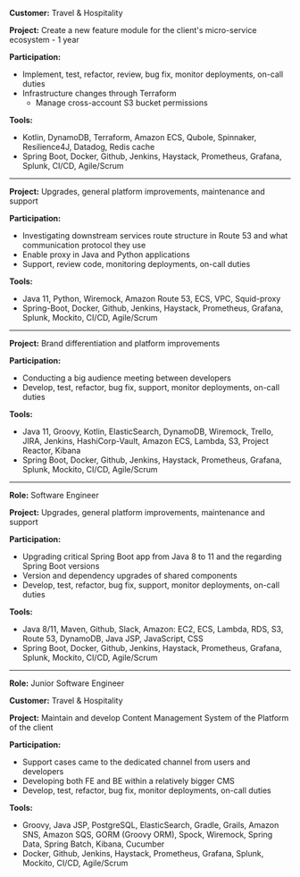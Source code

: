 **Customer:** Travel & Hospitality

**Project:** Create a new feature module for the client's micro-service ecosystem - 1 year

**Participation:**
- Implement, test, refactor, review, bug fix, monitor deployments, on-call duties
- Infrastructure changes through Terraform
    - Manage cross-account S3 bucket permissions

**Tools:**
- Kotlin, DynamoDB, Terraform, Amazon ECS, Qubole, Spinnaker, Resilience4J, Datadog, Redis cache
- Spring Boot, Docker, Github, Jenkins, Haystack, Prometheus, Grafana, Splunk, CI/CD, Agile/Scrum

---
**Project:** Upgrades, general platform improvements, maintenance and support

**Participation:**
- Investigating downstream services route structure in Route 53 and what communication protocol they use
- Enable proxy in Java and Python applications
- Support, review code, monitoring deployments, on-call duties

**Tools:**
- Java 11, Python, Wiremock, Amazon Route 53, ECS, VPC, Squid-proxy
- Spring-Boot, Docker, Github, Jenkins, Haystack, Prometheus, Grafana, Splunk, Mockito, CI/CD, Agile/Scrum

---

**Project:** Brand differentiation and platform improvements

**Participation:**
- Conducting a big audience meeting between developers
- Develop, test, refactor, bug fix, support, monitor deployments, on-call duties

**Tools:**
- Java 11, Groovy, Kotlin, ElasticSearch, DynamoDB, Wiremock, Trello, JIRA, Jenkins, HashiCorp-Vault, Amazon ECS, Lambda, S3, Project Reactor, Kibana
- Spring Boot, Docker, Github, Jenkins, Haystack, Prometheus, Grafana, Splunk, Mockito, CI/CD, Agile/Scrum

---

**Role:** Software Engineer

**Project:** Upgrades, general platform improvements, maintenance and support

**Participation:**
- Upgrading critical Spring Boot app from Java 8 to 11 and the regarding Spring Boot versions
- Version and dependency upgrades of shared components
- Develop, test, refactor, bug fix, support, monitor deployments, on-call duties

**Tools:**
- Java 8/11, Maven, Github, Slack, Amazon: EC2, ECS, Lambda, RDS, S3, Route 53, DynamoDB, Java JSP, JavaScript, CSS
- Spring Boot, Docker, Github, Jenkins, Haystack, Prometheus, Grafana, Splunk, Mockito, CI/CD, Agile/Scrum

---

**Role:** Junior Software Engineer

**Customer:** Travel & Hospitality

**Project:** Maintain and develop Content Management System of the Platform of the client

**Participation:**
- Support cases came to the dedicated channel from users and developers
- Developing both FE and BE within a relatively bigger CMS
- Develop, test, refactor, bug fix, monitor deployments, on-call duties

**Tools:**
- Groovy, Java JSP, PostgreSQL, ElasticSearch, Gradle, Grails, Amazon SNS, Amazon SQS, GORM (Groovy ORM), Spock, Wiremock, Spring Data, Spring Batch, Kibana, Cucumber
- Docker, Github, Jenkins, Haystack, Prometheus, Grafana, Splunk, Mockito, CI/CD, Agile/Scrum
